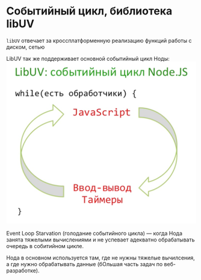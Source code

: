 # Событийный цикл, библиотека libUV
`libUV` отвечает за кроссплатформенную реализацию функций работы с диском, сетью

LibUV так же поддерживает основной событийный цикл Ноды:
![](libuv.png)

Event Loop Starvation (голодание событийного цикла) — когда Нода занята тяжелыми вычислениями и не успевает адекватно обрабатывать очередь в собитийном цикле.

Нода в основном используется там, где не нужны тяжелые вычилсения, а где нужно обрабатывать данные (бОльшая часть задач по веб-разработке).